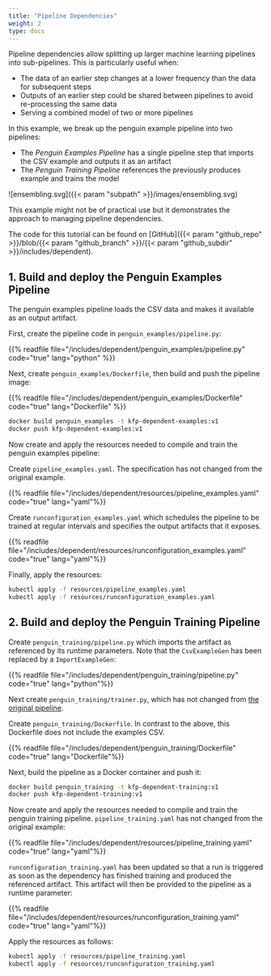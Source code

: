 ```yaml
---
title: "Pipeline Dependencies"
weight: 2
type: docs
---
```


Pipeline dependencies allow splitting up larger machine learning pipelines into sub-pipelines. This is particularly useful when:
- The data of an earlier step changes at a lower frequency than the data for subsequent steps
- Outputs of an earlier step could be shared between pipelines to avoid re-processing the same data
- Serving a combined model of two or more pipelines

In this example, we break up the penguin example pipeline into two pipelines:
- The *Penguin Examples Pipeline* has a single pipeline step that imports the CSV example and outputs it as an artifact
- The *Penguin Training Pipeline* references the previously produces example and trains the model

![ensembling.svg]({{< param "subpath" >}}/images/ensembling.svg)

This example might not be of practical use but it demonstrates the approach to managing pipeline dependencies.

The code for this tutorial can be found on [GitHub]({{< param "github_repo" >}}/blob/{{< param "github_branch" >}}/{{< param "github_subdir" >}}/includes/dependent).

## 1. Build and deploy the Penguin Examples Pipeline

The penguin examples pipeline loads the CSV data and makes it available as an output artifact.

First, create the pipeline code in `penguin_examples/pipeline.py`:

{{% readfile file="/includes/dependent/penguin_examples/pipeline.py" code="true" lang="python" %}}

Next, create `penguin_examples/Dockerfile`, then build and push the pipeline image:

{{% readfile file="/includes/dependent/penguin_examples/Dockerfile" code="true" lang="Dockerfile" %}}

```bash
docker build penguin_examples -t kfp-dependent-examples:v1
docker push kfp-dependent-examples:v1
```

Now create and apply the resources needed to compile and train the penguin examples pipeline:

Create `pipeline_examples.yaml`. The specification has not changed from the original example.

{{% readfile file="/includes/dependent/resources/pipeline_examples.yaml" code="true" lang="yaml"%}}

Create `runconfiguration_examples.yaml` which schedules the pipeline to be trained at regular intervals and specifies the output artifacts that it exposes.

{{% readfile file="/includes/dependent/resources/runconfiguration_examples.yaml" code="true" lang="yaml"%}}

Finally, apply the resources:

```bash
kubectl apply -f resources/pipeline_examples.yaml
kubectl apply -f resources/runconfiguration_examples.yaml
```

## 2. Build and deploy the Penguin Training Pipeline

Create `penguin_training/pipeline.py` which imports the artifact as referenced by its runtime parameters. Note that the `CsvExampleGen` has been replaced by a `ImportExampleGen`:

{{% readfile file="/includes/dependent/penguin_training/pipeline.py" code="true" lang="python"%}}

Next create `penguin_training/trainer.py`, which has not changed from [the original pipeline](../pipeline_training/).

Create `penguin_training/Dockerfile`. In contrast to the above, this Dockerfile does not include the examples CSV.


{{% readfile file="/includes/dependent/penguin_training/Dockerfile" code="true" lang="Dockerfile"%}}


Next, build the pipeline as a Docker container and push it:

```bash
docker build penguin_training -t kfp-dependent-training:v1
docker push kfp-dependent-training:v1
```

Now create and apply the resources needed to compile and train the penguin training pipeline.
`pipeline_training.yaml` has not changed from the original example:

{{% readfile file="/includes/dependent/resources/pipeline_training.yaml" code="true" lang="yaml"%}}


`runconfiguration_training.yaml` has been updated so that a run is triggered as soon as the dependency has finished training and produced the referenced artifact. This artifact will then be provided to the pipeline as a runtime parameter:

{{% readfile file="/includes/dependent/resources/runconfiguration_training.yaml" code="true" lang="yaml"%}}

Apply the resources as follows:

```bash
kubectl apply -f resources/pipeline_training.yaml
kubectl apply -f resources/runconfiguration_training.yaml
```
